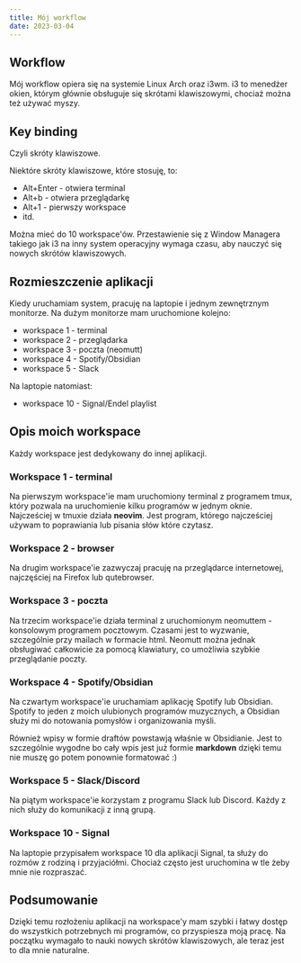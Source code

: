 ```yaml
---
title: Mój workflow
date: 2023-03-04
---
```

## Workflow

Mój workflow opiera się na systemie Linux Arch oraz i3wm. i3 to menedżer okien, którym głównie obsługuje się skrótami klawiszowymi, chociaż można też używać myszy.

## Key binding

Czyli skróty klawiszowe.

Niektóre skróty klawiszowe, które stosuję, to:

 - Alt+Enter - otwiera terminal
 - Alt+b - otwiera przeglądarkę
 - Alt+1 - pierwszy workspace
 - itd.

Można mieć do 10 workspace'ów. Przestawienie się z Window Managera takiego jak
i3 na inny system operacyjny wymaga czasu, aby nauczyć się nowych skrótów
klawiszowych.

## Rozmieszczenie aplikacji

Kiedy uruchamiam system, pracuję na laptopie i jednym zewnętrznym monitorze. Na dużym monitorze mam uruchomione kolejno:

 - workspace 1 - terminal
 - workspace 2 - przeglądarka
 - workspace 3 - poczta (neomutt)
 - workspace 4 - Spotify/Obsidian
 - workspace 5 - Slack

Na laptopie natomiast:

 - workspace 10 - Signal/Endel playlist

## Opis moich workspace

Każdy workspace jest dedykowany do innej aplikacji.

### Workspace 1 - terminal

Na pierwszym workspace'ie mam uruchomiony terminal z programem tmux, który pozwala na uruchomienie kilku programów w jednym oknie. Najcześciej w tmuxie działa **neovim**.
Jest program, którego najcześciej używam to poprawiania lub pisania słów które
czytasz.

### Workspace 2 - browser

Na drugim workspace'ie zazwyczaj pracuję na przeglądarce internetowej, najczęściej na Firefox lub qutebrowser.

### Workspace 3 - poczta

Na trzecim workspace'ie działa terminal z uruchomionym neomuttem - konsolowym programem pocztowym. Czasami jest to wyzwanie, szczególnie przy mailach w formacie html. Neomutt można jednak obsługiwać całkowicie za pomocą klawiatury, co umożliwia szybkie przeglądanie poczty.

### Workspace 4 - Spotify/Obsidian

Na czwartym workspace'ie uruchamiam aplikację Spotify lub Obsidian. Spotify to
jeden z moich ulubionych programów muzycznych, a Obsidian służy mi do notowania
pomysłów i organizowania myśli.

Również wpisy w formie draftów powstawją właśnie
w Obsidianie. Jest to szczególnie wygodne bo cały wpis jest już formie
**markdown** dzięki temu nie muszę go potem ponownie formatować :)

### Workspace 5 - Slack/Discord

Na piątym workspace'ie korzystam z programu Slack lub Discord. Każdy z nich służy
do komunikacji z inną grupą.

### Workspace 10 - Signal

Na laptopie przypisałem workspace 10 dla aplikacji Signal, ta służy do rozmów z
rodziną i przyjaciółmi. Chociaż często jest uruchomina w tle żeby mnie nie
rozpraszać.

## Podsumowanie

Dzięki temu rozłożeniu aplikacji na workspace'y mam szybki i łatwy dostęp do wszystkich potrzebnych mi programów, co przyspiesza moją pracę. Na początku wymagało to nauki nowych skrótów klawiszowych, ale teraz jest to dla mnie naturalne.
